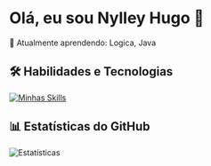 # Olá, eu sou Nylley Hugo 👋

🌱 Atualmente aprendendo: Logica, Java   

## 🛠 Habilidades e Tecnologias

[![Minhas Skills](https://skillicons.dev/icons?i=linux,java,debian,umbutun,github)](https://skillicons.dev)

## 📊 Estatísticas do GitHub

![Estatísticas](https://github-readme-stats.vercel.app/api?username=seu-usuario&show_icons=true&theme=default)
